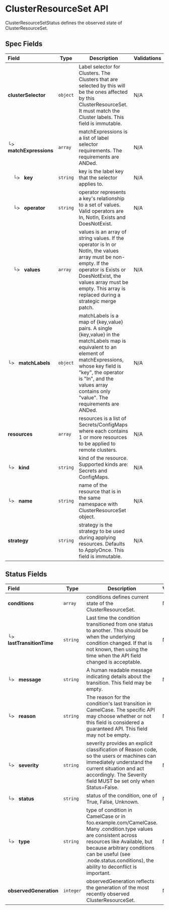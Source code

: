 # ClusterResourceSet API

ClusterResourceSetStatus defines the observed state of ClusterResourceSet.

## Spec Fields

| Field | Type | Description | Validations |
|:---|---|---|---|
|  **clusterSelector** | `object` | Label selector for Clusters. The Clusters that are selected by this will be the ones affected by this ClusterResourceSet. It must match the Cluster labels. This field is immutable. | N/A |
| └>&nbsp;&nbsp; **matchExpressions** | `array` | matchExpressions is a list of label selector requirements. The requirements are ANDed. | N/A |
| &nbsp;&nbsp;&nbsp;&nbsp;└>&nbsp;&nbsp; **key** | `string` | key is the label key that the selector applies to. | N/A |
| &nbsp;&nbsp;&nbsp;&nbsp;└>&nbsp;&nbsp; **operator** | `string` | operator represents a key's relationship to a set of values. Valid operators are In, NotIn, Exists and DoesNotExist. | N/A |
| &nbsp;&nbsp;&nbsp;&nbsp;└>&nbsp;&nbsp; **values** | `array` | values is an array of string values. If the operator is In or NotIn, the values array must be non-empty. If the operator is Exists or DoesNotExist, the values array must be empty. This array is replaced during a strategic merge patch. | N/A |
| └>&nbsp;&nbsp; **matchLabels** | `object` | matchLabels is a map of {key,value} pairs. A single {key,value} in the matchLabels map is equivalent to an element of matchExpressions, whose key field is "key", the operator is "In", and the values array contains only "value". The requirements are ANDed. | N/A |
|  **resources** | `array` | resources is a list of Secrets/ConfigMaps where each contains 1 or more resources to be applied to remote clusters. | N/A |
| └>&nbsp;&nbsp; **kind** | `string` | kind of the resource. Supported kinds are: Secrets and ConfigMaps. | N/A |
| └>&nbsp;&nbsp; **name** | `string` | name of the resource that is in the same namespace with ClusterResourceSet object. | N/A |
|  **strategy** | `string` | strategy is the strategy to be used during applying resources. Defaults to ApplyOnce. This field is immutable. | N/A |
## Status Fields

| Field | Type | Description | Validations |
|:---|---|---|---|
|  **conditions** | `array` | conditions defines current state of the ClusterResourceSet. | N/A |
| └>&nbsp;&nbsp; **lastTransitionTime** | `string` | Last time the condition transitioned from one status to another. This should be when the underlying condition changed. If that is not known, then using the time when the API field changed is acceptable. | N/A |
| └>&nbsp;&nbsp; **message** | `string` | A human readable message indicating details about the transition. This field may be empty. | N/A |
| └>&nbsp;&nbsp; **reason** | `string` | The reason for the condition's last transition in CamelCase. The specific API may choose whether or not this field is considered a guaranteed API. This field may not be empty. | N/A |
| └>&nbsp;&nbsp; **severity** | `string` | severity provides an explicit classification of Reason code, so the users or machines can immediately understand the current situation and act accordingly. The Severity field MUST be set only when Status=False. | N/A |
| └>&nbsp;&nbsp; **status** | `string` | status of the condition, one of True, False, Unknown. | N/A |
| └>&nbsp;&nbsp; **type** | `string` | type of condition in CamelCase or in foo.example.com/CamelCase. Many .condition.type values are consistent across resources like Available, but because arbitrary conditions can be useful (see .node.status.conditions), the ability to deconflict is important. | N/A |
|  **observedGeneration** | `integer` | observedGeneration reflects the generation of the most recently observed ClusterResourceSet. | N/A |
